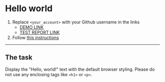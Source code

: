 # Hello world
1. Replace `<your_account>` with your Github username in the links
    - [DEMO LINK](https://vitalya2626>.github.io/layout_hello-world/) <br>
    - [TEST REPORT LINK](https://vitalya2626.github.io/layout_hello-world/report/html_report/)
2. Follow [this instructions](https://mate-academy.github.io/layout_task-guideline/)
___

## The task
Display the "Hello, world!" text with the default browser styling. Please do not
use any enclosing tags like `<h1>` or `<p>`.
